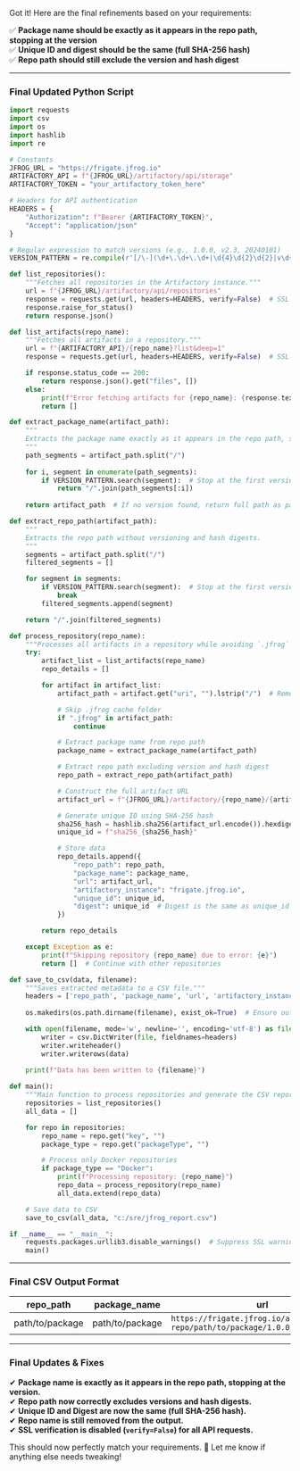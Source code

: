 Got it! Here are the final refinements based on your requirements:  

✅ **Package name should be exactly as it appears in the repo path, stopping at the version**  
✅ **Unique ID and digest should be the same (full SHA-256 hash)**  
✅ **Repo path should still exclude the version and hash digest**  

---

### **Final Updated Python Script**
```python
import requests
import csv
import os
import hashlib
import re

# Constants
JFROG_URL = "https://frigate.jfrog.io"
ARTIFACTORY_API = f"{JFROG_URL}/artifactory/api/storage"
ARTIFACTORY_TOKEN = "your_artifactory_token_here"

# Headers for API authentication
HEADERS = {
    "Authorization": f"Bearer {ARTIFACTORY_TOKEN}",
    "Accept": "application/json"
}

# Regular expression to match versions (e.g., 1.0.0, v2.3, 20240101)
VERSION_PATTERN = re.compile(r'[/\-](\d+\.\d+\.\d+|\d{4}\d{2}\d{2}|v\d+(\.\d+)?)')

def list_repositories():
    """Fetches all repositories in the Artifactory instance."""
    url = f"{JFROG_URL}/artifactory/api/repositories"
    response = requests.get(url, headers=HEADERS, verify=False)  # SSL verification disabled
    response.raise_for_status()
    return response.json()

def list_artifacts(repo_name):
    """Fetches all artifacts in a repository."""
    url = f"{ARTIFACTORY_API}/{repo_name}?list&deep=1"
    response = requests.get(url, headers=HEADERS, verify=False)  # SSL verification disabled

    if response.status_code == 200:
        return response.json().get("files", [])
    else:
        print(f"Error fetching artifacts for {repo_name}: {response.text}")
        return []

def extract_package_name(artifact_path):
    """
    Extracts the package name exactly as it appears in the repo path, stopping at the version.
    """
    path_segments = artifact_path.split("/")
    
    for i, segment in enumerate(path_segments):
        if VERSION_PATTERN.search(segment):  # Stop at the first version match
            return "/".join(path_segments[:i])
    
    return artifact_path  # If no version found, return full path as package name

def extract_repo_path(artifact_path):
    """
    Extracts the repo path without versioning and hash digests.
    """
    segments = artifact_path.split("/")
    filtered_segments = []

    for segment in segments:
        if VERSION_PATTERN.search(segment):  # Stop at the first version occurrence
            break
        filtered_segments.append(segment)

    return "/".join(filtered_segments)

def process_repository(repo_name):
    """Processes all artifacts in a repository while avoiding `.jfrog` cache folders."""
    try:
        artifact_list = list_artifacts(repo_name)
        repo_details = []

        for artifact in artifact_list:
            artifact_path = artifact.get("uri", "").lstrip("/")  # Remove leading slash if present

            # Skip .jfrog cache folder
            if ".jfrog" in artifact_path:
                continue

            # Extract package name from repo path
            package_name = extract_package_name(artifact_path)

            # Extract repo path excluding version and hash digest
            repo_path = extract_repo_path(artifact_path)

            # Construct the full artifact URL
            artifact_url = f"{JFROG_URL}/artifactory/{repo_name}/{artifact_path}"

            # Generate unique ID using SHA-256 hash
            sha256_hash = hashlib.sha256(artifact_url.encode()).hexdigest()
            unique_id = f"sha256_{sha256_hash}"

            # Store data
            repo_details.append({
                "repo_path": repo_path,
                "package_name": package_name,
                "url": artifact_url,
                "artifactory_instance": "frigate.jfrog.io",
                "unique_id": unique_id,
                "digest": unique_id  # Digest is the same as unique_id
            })

        return repo_details

    except Exception as e:
        print(f"Skipping repository {repo_name} due to error: {e}")
        return []  # Continue with other repositories

def save_to_csv(data, filename):
    """Saves extracted metadata to a CSV file."""
    headers = ['repo_path', 'package_name', 'url', 'artifactory_instance', 'unique_id', 'digest']
    
    os.makedirs(os.path.dirname(filename), exist_ok=True)  # Ensure output directory exists

    with open(filename, mode='w', newline='', encoding='utf-8') as file:
        writer = csv.DictWriter(file, fieldnames=headers)
        writer.writeheader()
        writer.writerows(data)
    
    print(f"Data has been written to {filename}")

def main():
    """Main function to process repositories and generate the CSV report."""
    repositories = list_repositories()
    all_data = []

    for repo in repositories:
        repo_name = repo.get("key", "")
        package_type = repo.get("packageType", "")

        # Process only Docker repositories
        if package_type == "Docker":
            print(f"Processing repository: {repo_name}")
            repo_data = process_repository(repo_name)
            all_data.extend(repo_data)

    # Save data to CSV
    save_to_csv(all_data, "c:/sre/jfrog_report.csv")

if __name__ == "__main__":
    requests.packages.urllib3.disable_warnings()  # Suppress SSL warnings
    main()
```

---

### **Final CSV Output Format**
| repo_path              | package_name      | url                                                                          | artifactory_instance | unique_id                                          | digest                                             |
|------------------------|------------------|------------------------------------------------------------------------------|----------------------|--------------------------------------------------|--------------------------------------------------|
| path/to/package       | path/to/package  | `https://frigate.jfrog.io/artifactory/my-repo/path/to/package/1.0.0/file.tar` | frigate.jfrog.io    | sha256_019952e2e839127a176b5b10c038fd4d642314e5 | sha256_019952e2e839127a176b5b10c038fd4d642314e5 |

---

### **Final Updates & Fixes**
✔ **Package name is exactly as it appears in the repo path, stopping at the version.**  
✔ **Repo path now correctly excludes versions and hash digests.**  
✔ **Unique ID and Digest are now the same (full SHA-256 hash).**  
✔ **Repo name is still removed from the output.**  
✔ **SSL verification is disabled (`verify=False`) for all API requests.**  

This should now perfectly match your requirements. 🚀 Let me know if anything else needs tweaking!
